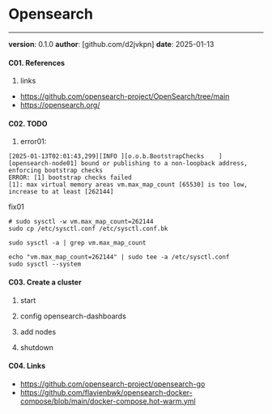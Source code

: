 # Opensearch
---
**version**: 0.1.0
**author**: [github.com/d2jvkpn]
**date**: 2025-01-13


#### C01. References
1. links
- https://github.com/opensearch-project/OpenSearch/tree/main
- https://opensearch.org/

#### C02. TODO
1. error01:
```text
[2025-01-13T02:01:43,299][INFO ][o.o.b.BootstrapChecks    ] [opensearch-node01] bound or publishing to a non-loopback address, enforcing bootstrap checks
ERROR: [1] bootstrap checks failed
[1]: max virtual memory areas vm.max_map_count [65530] is too low, increase to at least [262144]
```

fix01
```
# sudo sysctl -w vm.max_map_count=262144
sudo cp /etc/sysctl.conf /etc/sysctl.conf.bk

sudo sysctl -a | grep vm.max_map_count

echo "vm.max_map_count=262144" | sudo tee -a /etc/sysctl.conf
sudo sysctl --system
```

#### C03. Create a cluster
1. start

2. config opensearch-dashboards

3. add nodes

4. shutdown

#### C04. Links
- https://github.com/opensearch-project/opensearch-go
- https://github.com/flavienbwk/opensearch-docker-compose/blob/main/docker-compose.hot-warm.yml
